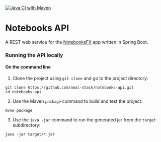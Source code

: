 [![Java CI with Maven](https://github.com/amal-stack/notebooks-api/actions/workflows/maven.yml/badge.svg)](https://github.com/amal-stack/notebooks-api/actions/workflows/maven.yml)

# Notebooks API

A REST web service for the [NotebooksFX](https://github.com/amal-stack/notebooksfx) app written in Spring Boot.


### Running the API locally
#### On the command line
1. Clone the project using `git clone` and go to the project directory:
```
git clone https://github.com/amal-stack/notebooks-api.git
cd notebooks-api
```
2. Use the Maven `package` command to build and test the project:
```
mvnw package
```
3. Use the `java -jar` command to run the generated jar from the `target` subdirectory:
```
java -jar target/*.jar
```
